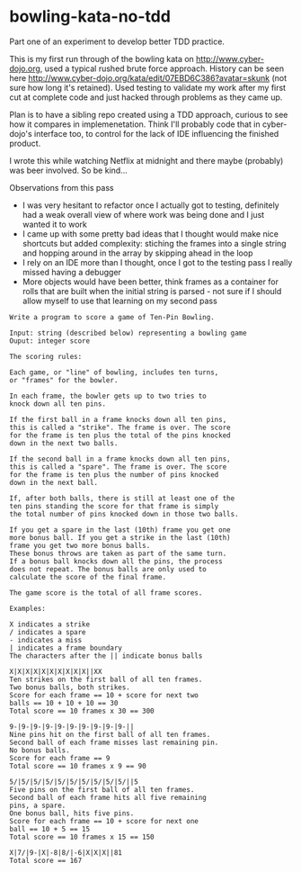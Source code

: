 # bowling-kata-no-tdd

Part one of an experiment to develop better TDD practice.

This is my first run through of the bowling kata on http://www.cyber-dojo.org, used a typical rushed brute force approach. History can be seen here http://www.cyber-dojo.org/kata/edit/07EBD6C386?avatar=skunk (not sure how long it's retained). Used testing to validate my work after my first cut at complete code and just hacked through problems as they came up.

Plan is to have a sibling repo created using a TDD approach, curious to see how it compares in implemenetation. Think I'll probably code that in cyber-dojo's interface too, to control for the lack of IDE influencing the finished product.

I wrote this while watching Netflix at midnight and there maybe (probably) was beer involved. So be kind...

Observations from this pass
 * I was very hesitant to refactor once I actually got to testing, definitely had a weak overall view of where work was being done and I just wanted it to work
 * I came up with some pretty bad ideas that I thought would make nice shortcuts but added complexity: stiching the frames into a single string and hopping around in the array by skipping ahead in the loop
 * I rely on an IDE more than I thought, once I got to the testing pass I really missed having a debugger
 * More objects would have been better, think frames as a container for rolls that are built when the initial string is parsed - not sure if I should allow myself to use that learning on my second pass
 
```
Write a program to score a game of Ten-Pin Bowling.

Input: string (described below) representing a bowling game
Ouput: integer score

The scoring rules:

Each game, or "line" of bowling, includes ten turns, 
or "frames" for the bowler.

In each frame, the bowler gets up to two tries to 
knock down all ten pins.

If the first ball in a frame knocks down all ten pins,
this is called a "strike". The frame is over. The score 
for the frame is ten plus the total of the pins knocked 
down in the next two balls.

If the second ball in a frame knocks down all ten pins, 
this is called a "spare". The frame is over. The score 
for the frame is ten plus the number of pins knocked 
down in the next ball.

If, after both balls, there is still at least one of the
ten pins standing the score for that frame is simply
the total number of pins knocked down in those two balls.

If you get a spare in the last (10th) frame you get one 
more bonus ball. If you get a strike in the last (10th) 
frame you get two more bonus balls.
These bonus throws are taken as part of the same turn. 
If a bonus ball knocks down all the pins, the process 
does not repeat. The bonus balls are only used to 
calculate the score of the final frame.

The game score is the total of all frame scores.

Examples:

X indicates a strike
/ indicates a spare
- indicates a miss
| indicates a frame boundary
The characters after the || indicate bonus balls

X|X|X|X|X|X|X|X|X|X||XX
Ten strikes on the first ball of all ten frames.
Two bonus balls, both strikes.
Score for each frame == 10 + score for next two 
balls == 10 + 10 + 10 == 30
Total score == 10 frames x 30 == 300

9-|9-|9-|9-|9-|9-|9-|9-|9-|9-||
Nine pins hit on the first ball of all ten frames.
Second ball of each frame misses last remaining pin.
No bonus balls.
Score for each frame == 9
Total score == 10 frames x 9 == 90

5/|5/|5/|5/|5/|5/|5/|5/|5/|5/||5
Five pins on the first ball of all ten frames.
Second ball of each frame hits all five remaining
pins, a spare.
One bonus ball, hits five pins.
Score for each frame == 10 + score for next one
ball == 10 + 5 == 15
Total score == 10 frames x 15 == 150

X|7/|9-|X|-8|8/|-6|X|X|X||81
Total score == 167
```